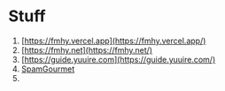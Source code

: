 # Stuff
1. [https://fmhy.vercel.app](https://fmhy.vercel.app/)
2. [https://fmhy.net](https://fmhy.net/)
3. [https://guide.yuuire.com](https://guide.yuuire.com/)
4. [SpamGourmet](https://www.spamgourmet.com/index.pl)
5. 



